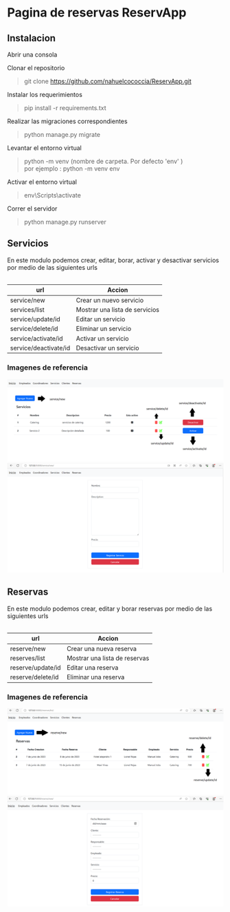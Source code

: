 # Pagina de reservas ReservApp

## Instalacion

Abrir una consola

Clonar el repositorio

> git clone https://github.com/nahuelcococcia/ReservApp.git

Instalar los requerimientos

> pip install -r requirements.txt

Realizar las migraciones correspondientes

> python manage.py migrate 

Levantar el entorno virtual

> python -m venv (nombre de carpeta. Por defecto 'env' )\
> por ejemplo : python -m venv env

Activar el entorno virtual

> env\Scripts\activate

Correr el servidor

> python manage.py runserver

## Servicios
En este modulo podemos crear, editar, borar, activar y desactivar servicios 
por medio de las siguientes urls  
</br>

| url                   | Accion                           |
|-----------------------|----------------------------------|
| service/new           | Crear un nuevo servicio          |
| services/list         | Mostrar una lista de servicios   |
 | service/update/id     | Editar un servicio               |
| service/delete/id     | Eliminar un servicio             |
| service/activate/id   | Activar un servicio              |
| service/deactivate/id | Desactivar un servicio           |

### Imagenes de referencia
<img src=".\static\service.png">  

 
<img src=".\static\service_form.png">


## Reservas
En este modulo podemos crear, editar y  borar reservas
por medio de las siguientes urls  
</br>

| url                   | Accion                        |
|-----------------------|-------------------------------|
| reserve/new           | Crear una nueva reserva       |
| reserves/list         | Mostrar una lista de reservas |
 | reserve/update/id     | Editar una reserva            |
| reserve/delete/id     | Eliminar una reserva          |
 
### Imagenes de referencia

<img src=".\static\reserve.png">  

 
<img src=".\static\reserve_form.png">